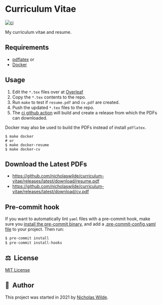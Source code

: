 # Curriculum Vitae

[![ci](https://github.com/nicholaswilde/curriculum-vitae/actions/workflows/ci.yaml/badge.svg)](https://github.com/nicholaswilde/curriculum-vitae/actions/workflows/ci.yaml)

My curriculum vitae and resume.

## Requirements

* [pdflatex](https://tex.stackexchange.com/q/1092)
or
* [Docker](https://www.docker.com/)

## Usage

1. Edit the `*.tex` files over at [Overleaf](https://www.overleaf.com/read/nkdbqrgysqft)
2. Copy the `*.tex` contents to the repo.
3. Run `make` to test if `resume.pdf` and `cv.pdf` are created.
4. Push the updated `*.tex` files to the repo.
5. The [ci github action](https://github.com/nicholaswilde/curriculum-vitae/actions/workflows/ci.yaml) will build and create a release from which the PDFs can downloaded.

Docker may also be used to build the PDFs instead of install `pdflatex`.

```shell
$ make docker
# or
$ make docker-resume
$ make docker-cv
```

## Download the Latest PDFs

* https://github.com/nicholaswilde/curriculum-vitae/releases/latest/download/resume.pdf
* https://github.com/nicholaswilde/curriculum-vitae/releases/latest/download/cv.pdf

## Pre-commit hook

If you want to automatically lint `yaml` files with a pre-commit hook, make sure you
[install the pre-commit binary](https://pre-commit.com/#install), and add a [.pre-commit-config.yaml file](./.pre-commit-config.yaml)
to your project. Then run:

```bash
$ pre-commit install
$ pre-commit install-hooks
```

## :balance_scale:&nbsp; License

[MIT License](./LICENSE)

## :pencil:&nbsp; Author

This project was started in 2021 by [Nicholas Wilde].

[awesome-home-kubernetes]: https://github.com/k8s-at-home/awesome-home-kubernetes
[Nicholas Wilde]: https://github.com/nicholaswilde/

